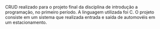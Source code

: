 CRUD realizado para o projeto final da disciplina de introdução a programação, no primeiro período. 
A linguagem utilizada foi C. 
O projeto consiste em um sistema que realizada entrada e saída de automovéis em um estacionamento.
